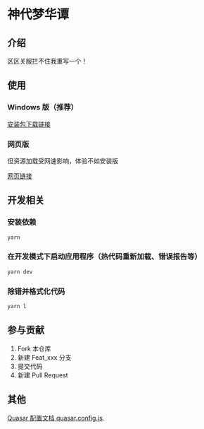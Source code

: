 # 神代梦华谭

## 介绍

区区关服拦不住我重写一个！

## 使用

### Windows 版（推荐）

[安装包下载链接](https://sdmhtexe.star2000.work/latest.exe)

### 网页版

但资源加载受网速影响，体验不如安装版

[网页链接](https://sdmht.star2000.work/)

## 开发相关

### 安装依赖

```bash
yarn
```

### 在开发模式下启动应用程序（热代码重新加载、错误报告等）

```bash
yarn dev
```

### 除错并格式化代码

```bash
yarn l
```

## 参与贡献

1.  Fork 本仓库
2.  新建 Feat_xxx 分支
3.  提交代码
4.  新建 Pull Request

## 其他

[Quasar 配置文档 quasar.config.js](https://v2.quasar.dev/quasar-cli-webpack/quasar-config-js).
